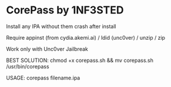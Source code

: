 # CorePass by 1NF3STED
Install any IPA without them crash after install


Require appinst (from cydia.akemi.ai) / ldid (unc0ver) / unzip / zip


Work only with Unc0ver Jailbreak

BEST SOLUTION:
chmod +x corepass.sh &&
mv corepass.sh /usr/bin/corepass

USAGE:
corepass filename.ipa 
